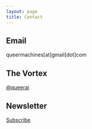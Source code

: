 ```yaml
---
layout: page
title: Contact
---
```


## Email

queermachines[at]gmail[dot]com

## The Vortex

[@queerai](https://instagram.com/queerai)


## Newsletter

<a class="btn btn-primary" data-eo-form-toggle-id="5f44c8c5-c5c0-11ec-9258-0241b9615763" href="#">Subscribe</a>
